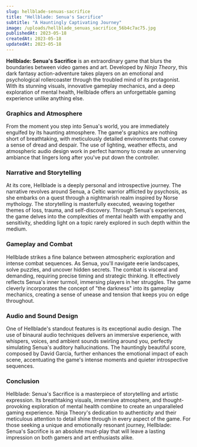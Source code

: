 ```yaml
---
slug: hellblade-senuas-sacrifice
title: "Hellblade: Senua's Sacrifice"
subtitle: "A Hauntingly Captivating Journey"
image: /uploads/hellblade_senuas_sacrifice_56b4c7ac75.jpg
publishedAt: 2023-05-18
createdAt: 2023-05-18
updatedAt: 2023-05-18
---
```


__Hellblade: Senua's Sacrifice__ is an extraordinary game that blurs the boundaries between video games and art. Developed by _Ninja Theory_, this dark fantasy action-adventure takes players on an emotional and psychological rollercoaster through the troubled mind of its protagonist. With its stunning visuals, innovative gameplay mechanics, and a deep exploration of mental health, Hellblade offers an unforgettable gaming experience unlike anything else.

### Graphics and Atmosphere
From the moment you step into Senua's world, you are immediately engulfed by its haunting atmosphere. The game's graphics are nothing short of breathtaking, with meticulously detailed environments that convey a sense of dread and despair. The use of lighting, weather effects, and atmospheric audio design work in perfect harmony to create an unnerving ambiance that lingers long after you've put down the controller.

### Narrative and Storytelling
At its core, Hellblade is a deeply personal and introspective journey. The narrative revolves around Senua, a Celtic warrior afflicted by psychosis, as she embarks on a quest through a nightmarish realm inspired by Norse mythology. The storytelling is masterfully executed, weaving together themes of loss, trauma, and self-discovery. Through Senua's experiences, the game delves into the complexities of mental health with empathy and sensitivity, shedding light on a topic rarely explored in such depth within the medium.

### Gameplay and Combat
Hellblade strikes a fine balance between atmospheric exploration and intense combat sequences. As Senua, you'll navigate eerie landscapes, solve puzzles, and uncover hidden secrets. The combat is visceral and demanding, requiring precise timing and strategic thinking. It effectively reflects Senua's inner turmoil, immersing players in her struggles. The game cleverly incorporates the concept of "the darkness" into its gameplay mechanics, creating a sense of unease and tension that keeps you on edge throughout.

### Audio and Sound Design
One of Hellblade's standout features is its exceptional audio design. The use of binaural audio techniques delivers an immersive experience, with whispers, voices, and ambient sounds swirling around you, perfectly simulating Senua's auditory hallucinations. The hauntingly beautiful score, composed by David Garcia, further enhances the emotional impact of each scene, accentuating the game's intense moments and quieter introspective sequences.

### Conclusion
Hellblade: Senua's Sacrifice is a masterpiece of storytelling and artistic expression. Its breathtaking visuals, immersive atmosphere, and thought-provoking exploration of mental health combine to create an unparalleled gaming experience. Ninja Theory's dedication to authenticity and their meticulous attention to detail shine through in every aspect of the game. For those seeking a unique and emotionally resonant journey, Hellblade: Senua's Sacrifice is an absolute must-play that will leave a lasting impression on both gamers and art enthusiasts alike.
